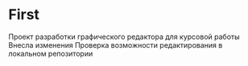 # First
Проект разработки графического редактора для курсовой работы
Внесла изменения
Проверка возможности редактирования в локальном репозитории
